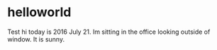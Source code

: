 # helloworld
Test
hi 
today is 2016 July 21. Im sitting in the office looking outside of window. It is sunny.
